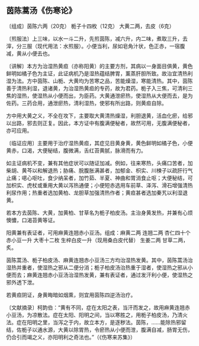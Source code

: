 ## 茵陈蒿汤《伤寒论》

〔组成〕茵陈六两（20克） 栀子十四枚（12克） 大黄二两，去皮（6克）

〔煎服法〕上三味，以水一斗二升，先煎茵陈，减六升，内二味，煮取三升，去滓，分三服（现代用法：水煎服）。小便当利，尿如皂角汁状，色正赤，一宿腹减，黄从小便去也。

〔讲解〕本方为治湿热黄疸（亦称阳黄）的主要方剂，其病以一身面目俱黄，黄色鲜明如橘子色为主证，此证病机乃是湿热蕴结脾胃，薰蒸肝胆所致。故治宜清热利湿为法。方中茵陈、山栀、大黄均为苦寒之品，苦能燥湿，寒能清热。其中，茵陈善于清热利湿，退诸黄，为治湿热黄疸的专药，故为君药。栀子入三焦，可清利三焦的湿热，使湿热从小便而出，为臣药。大黄通泄瘀热，使湿热从大便而去，是为佐药。三药合用，通泄瘀热，清利湿热，使邪有所出路，则黄疸自除。

方中用大黄之义，不全在攻下，主要取大黄清热燥湿，利胆退黄，活血化瘀，给邪以出路，邪去则正复。因此，本方证中有腹满便秘者，故然可用，无腹满便秘者，亦可应用。

〔临证应用〕主要用于治疗湿热黄疸，其症见目黄身黄，黄色鲜明如橘子色，小便黄赤，口渴，大便秘结，腹微满，舌红苔黄腻，脉滑而有力。

如主证病机不变，兼有其他症状可以随证加减。例如，往来寒热，头痛口苦者，加柴胡、黄芩以和解退热；胁痛、脘腹胀满甚者，加郁金、枳实、川楝子以疏肝行气止痛；𫫇心呕吐，食少纳呆者，加竹茹、半夏、神曲和胃消食止呕；大便秘结，可加枳实、虎杖或重用大黄以泻热通便；小便短赤选用车前草、泽泻、滑石增强清热利尿作用；热重者选加黄柏、龙胆草加强清热作者；黄疸甚者选加秦艽以利湿退黄。

若本方去茵陈、大黄，加黄柏、甘草名为栀子柏皮汤。主治身黄发热，并兼有心烦懊憹，口渴苔黄等证。

阳黄兼有表证者，可用麻黄连翘赤小豆汤。组成：麻黄二两  连翘二两  杏仁四十个  赤小豆一升  大枣十二枚  生梓白皮一升（现用桑白皮代替） 生姜二两  甘草二两，炙。

茵陈蒿汤、栀子柏皮汤、麻黄连翘赤小豆汤三方均治湿热发黄。其中，茵陈蒿汤治湿热并重者，使湿热之邪从二便分消；栀子柏皮汤治热重于湿者，使湿热之邪从小便而去；麻黄连翘赤小豆汤治湿热发黄，兼有表证者，通过发汗利小便，使湿热之邪外透下泄。

若黄疸阴证，身黄晦暗如烟熏，则宜用茵陈四逆汤治疗。

〔文献摘录〕柯韵伯：“黄有不同，症在太阳之表，当汗而发之，故用麻黄连翘赤小豆汤，为凉散法。症在太阳、阳明之间，当以寒胜之，用栀子柏皮汤，乃清火法。症在阳明之里，当泻之于内，故立本方，是逐秽法。茵陈，……能除热邪留结，佐栀子以通水源，大黄以除胃热，令瘀热从小便而泄，腹满自减，肠胃无伤，仍合引而竭之义，亦阳明利之奇法也。”（《伤寒来苏集》）
